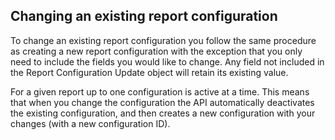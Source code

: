 <h2>Changing an existing report configuration</h2>  
To change an existing report configuration you follow the same procedure as creating a new report configuration with the exception that you only need to include the fields you would like to change. Any field not included in the Report Configuration Update object will retain its existing value.  

For a given report up to one configuration is active at a time. This means that when you change the configuration the API automatically deactivates the existing configuration, and then creates a new configuration with your changes (with a new configuration ID).  
